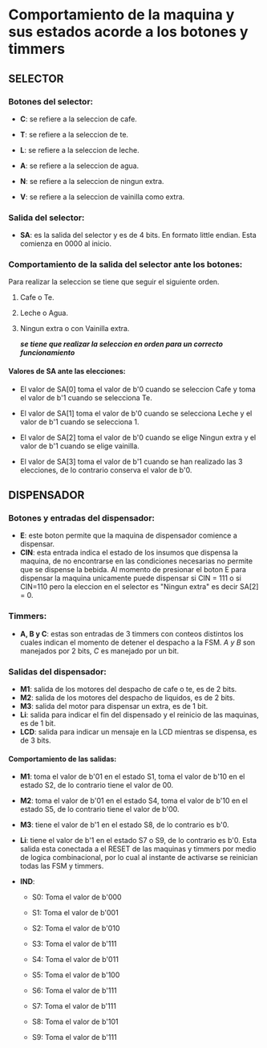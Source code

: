 # Comportamiento de la maquina y sus estados acorde a los botones y timmers

## SELECTOR

### Botones del selector:

  - **C**: se refiere a la seleccion de cafe.

  - **T**: se refiere a la seleccion de te.

  - **L**: se refiere a la seleccion de leche.

  - **A**: se refiere a la seleccion de agua.

  - **N**: se refiere a la seleccion de ningun extra.

  - **V**: se refiere a la seleccion de vainilla como extra.

### Salida del selector:

  -  **SA**: es la salida del selector y es de 4 bits. En formato little endian. Esta comienza en 0000 al inicio.

### **Comportamiento de la salida del selector ante los botones**:

Para realizar la seleccion se tiene que seguir el siguiente orden.

1. Cafe o Te.

2. Leche o Agua.

3. Ningun extra o con Vainilla extra.

      ***se tiene que realizar la seleccion en orden para un correcto funcionamiento***

#### Valores de SA ante las elecciones:

  - El valor de SA[0] toma el valor de b'0 cuando se seleccion Cafe y toma el valor de b'1 cuando se selecciona Te.

  - El valor de SA[1] toma el valor de b'0 cuando se selecciona Leche y el valor de b'1 cuando se selecciona 1.

  - El valor de SA[2] toma el valor de b'0 cuando se elige Ningun extra y el valor de b'1 cuando se elige vainilla.

  - El valor de SA[3] toma el valor de b'1 cuando se han realizado las 3 elecciones, de lo contrario conserva el valor de b'0.

## DISPENSADOR

### Botones y entradas del dispensador:

  - **E**: este boton permite que la maquina de dispensador comience a dispensar.
  - **CIN**: esta entrada indica el estado de los insumos que dispensa la maquina, de no encontrarse en las condiciones necesarias no permite que se dispense la bebida. Al momento de presionar el boton E para dispensar la maquina unicamente puede dispensar si CIN = 111 o si CIN=110 pero la eleccion en el selector es "Ningun extra" es decir SA[2] = 0.

### Timmers:

  - **A, B y C**: estas son entradas de 3 timmers con conteos distintos los cuales indican el momento de detener el despacho a la FSM. *A y B* son manejados por 2 bits, *C* es manejado por un bit.

### Salidas del dispensador:

  - **M1**: salida de los motores del despacho de cafe o te, es de 2 bits.
  - **M2**: salida de los motores del despacho de liquidos, es de 2 bits.
  - **M3**: salida del motor para dispensar un extra, es de 1 bit.
  - **Li**: salida para indicar el fin del dispensado y el reinicio de las maquinas, es de 1 bit.
  - **LCD**: salida para indicar un mensaje en la LCD mientras se dispensa, es de 3 bits.


#### Comportamiento de las salidas:

  - **M1**: toma el valor de b'01 en el estado S1, toma el valor de b'10 en el estado S2, de lo contrario tiene el valor de 00.

  - **M2**: toma el valor de b'01 en el estado S4, toma el valor de b'10 en el estado S5, de lo contrario tiene el valor de b'00.

  - **M3**: tiene el valor de b'1 en el estado S8, de lo contrario es b'0.

  - **Li**: tiene el valor de b'1 en el estado S7 o S9, de lo contrario es b'0. Esta salida esta conectada a el RESET de las maquinas y timmers por medio de logica combinacional, por lo cual al instante de activarse se reinician todas las FSM y timmers.

  - **IND**:

      - S0: Toma el valor de b'000

      - S1: Toma el valor de b'001

      - S2: Toma el valor de b'010

      - S3: Toma el valor de b'111

      - S4: Toma el valor de b'011

      - S5: Toma el valor de b'100

      - S6: Toma el valor de b'111

      - S7: Toma el valor de b'111

      - S8: Toma el valor de b'101

      - S9: Toma el valor de b'111
